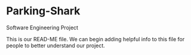 # Parking-Shark
Software Engineering Project


This is our READ-ME file. We can begin adding helpful info to this file for people to better understand our project. 
